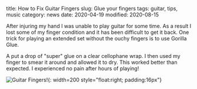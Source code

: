 title:  How to Fix Guitar Fingers
slug:   Glue your fingers
tags:   guitar, tips, music
category:  news
date: 2020-04-19
modified: 2020-08-15

After injuring my hand I was unable to play guitar for some time.   As a result I lost some of my finger condition and it has been difficult to get it back.  One trick for playing an extended set without the ouchy fingers is to use Gorilla Glue.

A put a drop of "super" glue on a clear cellophane wrap.   I then used my finger to smear it around and allowed it to dry.  This worked better than expected.   I experienced no pain after hours of playing!


![Guitar Fingers!]({static}/images/universe/2020-04-18_21-02-46_105.jpeg){: width=200 style="float:right; padding:16px"}    
